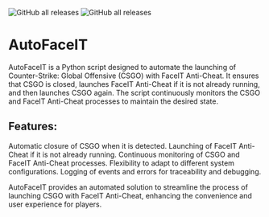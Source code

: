 
![GitHub all releases](https://img.shields.io/github/downloads/McDoom51/AutoFaceIT/total?style=for-the-badge) 
![GitHub all releases](https://img.shields.io/github/downloads/McDoom51/AutoFaceIT/total?style=for-the-badge)

# AutoFaceIT
AutoFaceIT is a Python script designed to automate the launching of Counter-Strike: Global Offensive (CSGO) with FaceIT Anti-Cheat. It ensures that CSGO is closed, launches FaceIT Anti-Cheat if it is not already running, and then launches CSGO again. The script continuously monitors the CSGO and FaceIT Anti-Cheat processes to maintain the desired state.

## Features:
Automatic closure of CSGO when it is detected.
Launching of FaceIT Anti-Cheat if it is not already running.
Continuous monitoring of CSGO and FaceIT Anti-Cheat processes.
Flexibility to adapt to different system configurations.
Logging of events and errors for traceability and debugging.

AutoFaceIT provides an automated solution to streamline the process of launching CSGO with FaceIT Anti-Cheat, enhancing the convenience and user experience for players.
